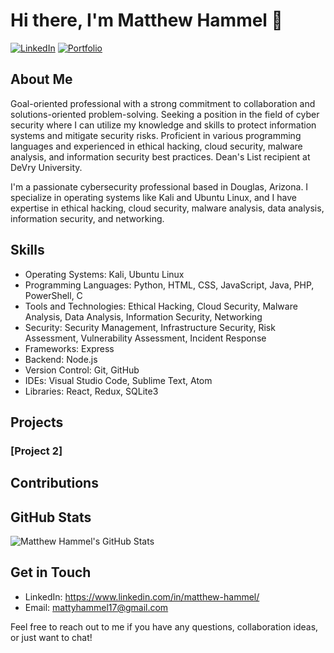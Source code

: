 # Hi there, I'm Matthew Hammel 👋

[![LinkedIn](https://img.shields.io/badge/LinkedIn-Connect-blue?logo=linkedin)](https://www.linkedin.com/in/yourprofile)
[![Portfolio](https://img.shields.io/badge/Portfolio-Visit-lightgrey)](https://yourportfolio.com)

## About Me
Goal-oriented professional with a strong commitment to collaboration and solutions-oriented problem-solving. Seeking a position in the field of cyber security where I can utilize my knowledge and skills to protect information systems and mitigate security risks. Proficient in various programming languages and experienced in ethical hacking, cloud security, malware analysis, and information security best practices. Dean's List recipient at DeVry University.

I'm a passionate cybersecurity professional based in Douglas, Arizona. I specialize in operating systems like Kali and Ubuntu Linux, and I have expertise in ethical hacking, cloud security, malware analysis, data analysis, information security, and networking.

## Skills
- Operating Systems: Kali, Ubuntu Linux
- Programming Languages: Python, HTML, CSS, JavaScript, Java, PHP, PowerShell, C
- Tools and Technologies: Ethical Hacking, Cloud Security, Malware Analysis, Data Analysis, Information Security, Networking
- Security: Security Management, Infrastructure Security, Risk Assessment, Vulnerability Assessment, Incident Response
- Frameworks: Express
- Backend: Node.js
- Version Control: Git, GitHub
- IDEs: Visual Studio Code, Sublime Text, Atom
- Libraries: React, Redux, SQLite3

## Projects


### [Project 2]


## Contributions


## GitHub Stats
![Matthew Hammel's GitHub Stats](https://github-readme-stats.vercel.app/api?username=yourusername&show_icons=true&theme=dark)

## Get in Touch
- LinkedIn: https://www.linkedin.com/in/matthew-hammel/
- Email: mattyhammel17@gmail.com

Feel free to reach out to me if you have any questions, collaboration ideas, or just want to chat!

